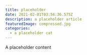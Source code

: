 ```yaml
---
title: placeholder
date: 2021-02-01T03:54:36.575Z
description: a placeholder article
featuredImage: compressed.jpg
categories:
  - a placeholder cat
---
```


A placeholder content
